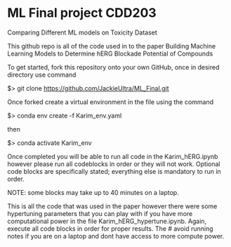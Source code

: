 # ML Final project CDD203
Comparing Different ML models on Toxicity Dataset

This github repo is all of the code used in to the paper Building Machine Learning Models to Determine hERG Blockade Potential of Compounds

To get started, fork this repository onto your own GitHub, once in desired directory use command

$> git clone https://github.com/JackieUltra/ML_Final.git

Once forked create a virtual environment in the file using the command

$> conda env create -f Karim_env.yaml

then 

$> conda activate Karim_env

Once completed you will be able to run all code in the Karim_hERG.ipynb however please run all codeblocks in order or they will not work. Optional code blocks are specifically stated; everything else is mandatory to run in order. 

NOTE: some blocks may take up to 40 minutes on a laptop.


This is all the code that was used in the paper however there were some hypertuning parameters that you can play with if you have more computational power in the file Karim_hERG_hypertune.ipynb. Again, execute all code blocks in order for proper results. The # avoid running notes if you are on a laptop and dont have access to more compute power.
